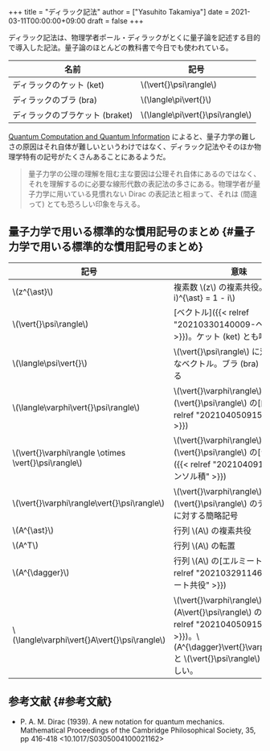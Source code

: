 +++
title = "ディラック記法"
author = ["Yasuhito Takamiya"]
date = 2021-03-11T00:00:00+09:00
draft = false
+++

ディラック記法は、物理学者ポール・ディラックがとくに量子論を記述する目的で導入した記法。量子論のほとんどの教科書で今日でも使われている。

| 名前                 | 記号                               |
|--------------------|----------------------------------|
| ディラックのケット (ket) | \\(\vert{}\psi\rangle\\)           |
| ディラックのブラ (bra) | \\(\langle\pi\vert{}\\)            |
| ディラックのブラケット (braket) | \\(\langle\pi\vert{}\psi\rangle\\) |

[Quantum Computation and Quantum Information](https://www.amazon.co.jp/dp/B07FPFL6HG/) によると、量子力学の難しさの原因はそれ自体が難しいというわけではなく、ディラック記法やそのほか物理学特有の記号がたくさんあることにあるようだ。

> 量子力学の公理の理解を阻む主な要因は公理それ自体にあるのではなく、それを理解するのに必要な線形代数の表記法の多さにある。物理学者が量子力学に用いている見慣れない Dirac の表記法と相まって、それは (間違って) とても恐ろしい印象を与える。


## 量子力学で用いる標準的な慣用記号のまとめ {#量子力学で用いる標準的な慣用記号のまとめ}

| 記号                                                   | 意味                                                                                                                                                                         |
|------------------------------------------------------|----------------------------------------------------------------------------------------------------------------------------------------------------------------------------|
| \\(z^{\ast}\\)                                         | 複素数 \\(z\\) の複素共役。\\((1 + i)^{\ast} = 1 - i\\)                                                                                                                      |
| \\(\vert{}\psi\rangle\\)                               | [ベクトル]({{< relref "20210330140009-ヘクトル" >}})。ケット (ket) とも呼ばれる。                                                                                            |
| \\(\langle\psi\vert{}\\)                               | \\(\vert{}\psi\rangle\\) に双対 (dual) なベクトル。ブラ (bra) とも呼ばれる                                                                                                   |
| \\(\langle\varphi\vert{}\psi\rangle\\)                 | \\(\vert{}\varphi\rangle\\) と \\(\vert{}\psi\rangle\\) の[内積]({{< relref "20210405091552-内積" >}})                                                                       |
| \\(\vert{}\varphi\rangle \otimes \vert{}\psi\rangle\\) | \\(\vert{}\varphi\rangle\\) と \\(\vert{}\psi\rangle\\) の[テンソル積]({{< relref "20210409100412-テンソル積" >}})                                                           |
| \\(\vert{}\varphi\rangle\vert{}\psi\rangle\\)          | \\(\vert{}\varphi\rangle\\) と \\(\vert{}\psi\rangle\\) のテンソル積に対する簡略記号                                                                                         |
| \\(A^{\ast}\\)                                         | 行列 \\(A\\) の複素共役                                                                                                                                                      |
| \\(A^T\\)                                              | 行列 \\(A\\) の転置                                                                                                                                                          |
| \\(A^{\dagger}\\)                                      | 行列 \\(A\\) の[エルミート共役]({{< relref "20210329114625-エルミート共役" >}})                                                                                              |
| \\(\langle\varphi\vert{}A\vert{}\psi\rangle\\)         | \\(\vert{}\varphi\rangle\\) と \\(A\vert{}\psi\rangle\\) の[内積]({{< relref "20210405091552-内積" >}})。\\(A^{\dagger}\vert{}\varphi\rangle\\) と \\(\vert{}\psi\rangle\\) の内積に等しい。 |


## 参考文献 {#参考文献}

-   P. A. M. Dirac (1939). A new notation for quantum mechanics. Mathematical Proceedings of the Cambridge Philosophical Society, 35, pp 416-418 <10.1017/S0305004100021162>
